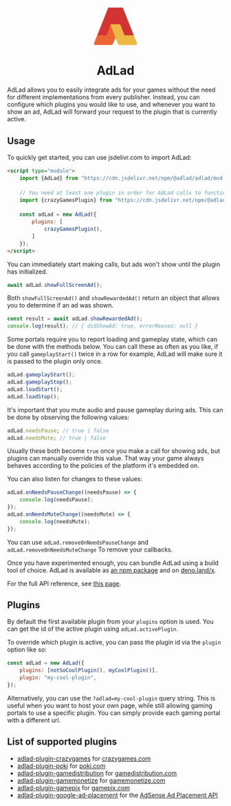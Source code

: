 <p align="center">
	<img src="./adLad.svg" width="100" />
</p>

<h1 align="center">AdLad</h1>

AdLad allows you to easily integrate ads for your games without the need for different implementations from every
publisher. Instead, you can configure which plugins you would like to use, and whenever you want to show an ad, AdLad
will forward your request to the plugin that is currently active.

## Usage

To quickly get started, you can use jsdelivr.com to import AdLad:

```html
<script type="module">
	import {AdLad} from "https://cdn.jsdelivr.net/npm/@adlad/adlad/mod.min.js";

	// You need at least one plugin in order for AdLad calls to function.
	import {crazyGamesPlugin} from "https://cdn.jsdelivr.net/npm/@adlad/plugin-crazygames/mod.min.js";

	const adLad = new AdLad({
		plugins: [
			crazyGamesPlugin(),
		]
	});
</script>
```

You can immediately start making calls, but ads won't show until the plugin has initialized.

```js
await adLad.showFullScreenAd();
```

Both `showFullScreenAd()` and `showRewardedAd()` return an object that allows you to determine if an ad was shown.

```js
const result = await adLad.showRewardedAd();
console.log(result); // { didShowAd: true, errorReason: null }
```

Some portals require you to report loading and gameplay state, which can be done with the methods below. You can call
these as often as you like, if you call `gameplayStart()` twice in a row for example, AdLad will make sure it is passed
to the plugin only once.

```js
adLad.gameplayStart();
adLad.gameplayStop();
adLad.loadStart();
adLad.loadStop();
```

It's important that you mute audio and pause gameplay during ads. This can be done by observing the following values:

```js
adLad.needsPause; // true | false
adLad.needsMute; // true | false
```

Usually these both become `true` once you make a call for showing ads, but plugins can manually override this value.
That way your game always behaves according to the policies of the platform it's embedded on.

You can also listen for changes to these values:

```js
adLad.onNeedsPauseChange((needsPause) => {
	console.log(needsPause);
});
adLad.onNeedsMuteChange((needsMute) => {
	console.log(needsMute);
});
```

You can use `adLad.removeOnNeedsPauseChange` and `adLad.removeOnNeedsMuteChange` To remove your callbacks.

Once you have experimented enough, you can bundle AdLad using a build tool of choice. AdLad is available as
[an npm package](https://www.npmjs.com/package/@adlad/adlad) and on [deno.land/x](https://deno.land/x/adlad@v0.1.0).

For the full API reference, see
[this page](https://doc.deno.land/https://cdn.jsdelivr.net/npm/@adlad/adlad/dist/AdLad.d.ts).

## Plugins

By default the first available plugin from your `plugins` option is used. You can get the id of the active plugin using
`adLad.activePlugin`.

To override which plugin is active, you can pass the plugin id via the `plugin` option like so:

```js
const adLad = new AdLad({
	plugins: [notSoCoolPlugin(), myCoolPlugin()],
	plugin: "my-cool-plugin",
});
```

Alternatively, you can use the `?adlad=my-cool-plugin` query string. This is useful when you want to host your own page,
while still allowing gaming portals to use a specific plugin. You can simply provide each gaming portal with a different
url.

## List of supported plugins

- [adlad-plugin-crazygames](https://github.com/Pelican-Party/adlad-plugin-crazygames) for
  [crazygames.com](https://www.crazygames.com/)
- [adlad-plugin-poki](https://github.com/Pelican-Party/adlad-plugin-poki) for [poki.com](https://poki.com/)
- [adlad-plugin-gamedistribution](https://github.com/Pelican-Party/adlad-plugin-gamedistribution) for
  [gamedistribution.com](https://gamedistribution.com/sdk/html5)
- [adlad-plugin-gamemonetize](https://github.com/Pelican-Party/adlad-plugin-gamemonetize) for
  [gamemonetize.com](https://gamemonetize.com/)
- [adlad-plugin-gamepix](https://github.com/Pelican-Party/adlad-plugin-gamepix) for
  [gamepix.com](https://www.gamepix.com/)
- [adlad-plugin-google-ad-placement](https://github.com/Pelican-Party/adlad-plugin-google-ad-placement) for the
  [AdSense Ad Placement API](https://developers.google.com/ad-placement/apis)
